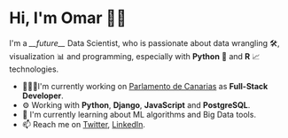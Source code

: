 # Hi, I'm Omar 👋🏼

I'm a  *\_\_future\_\_*  Data Scientist, who is passionate about data wrangling 🛠, visualization 📊 and programming, especially with **Python** 🐍 and **R** 📈 technologies.

*   👨🏽‍💻I'm currently working on [Parlamento de Canarias](https://www.parcan.es/) as **Full-Stack Developer**.
*   ⚙️ Working with **Python**, **Django**, **JavaScript** and **PostgreSQL**.
*   📖 I'm currently learning about ML algorithms and Big Data tools.
*   📫 Reach me on [Twitter](https://twitter.com/beejeke), [LinkedIn](https://www.linkedin.com/in/omarmendo/).
